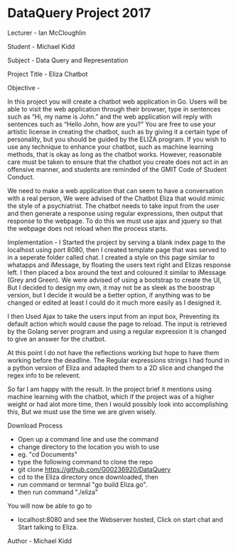 # DataQuery Project 2017 

Lecturer        - Ian McCloughlin

Student         - Michael Kidd

Subject         - Data Query and Representation

Project Title   - Eliza Chatbot


Objective       - 

In this project you will create a chatbot web application in Go. 
Users will be able to visit the web application through their browser, type in sentences 
such as “Hi, my name is John.” and the web application will reply with sentences such as 
“Hello John, how are you?” You are free to use your artistic license in creating the chatbot, 
such as by giving it a certain type of personality, but you should be guided by the ELIZA program. 
If you wish to use any technique to enhance your chatbot, such as machine learning methods, 
that is okay as long as the chatbot works. However, reasonable care must be taken to ensure 
that the chatbot you create does not act in an offensive manner, and students are reminded of 
the GMIT Code of Student Conduct.

We need to make a web application that can seem to have a conversation with a real person,
We were advised of the Chatbot Eliza that would mimic the style of a psychiatrist. The chatbot needs to
take input from the user and then generate a response using regular expressions, then output that response
to the webpage. To do this we must use ajax and jquery so that the webpage does not reload when the process
starts. 

Implementation - I Started the project by serving a blank index page to the localhost using port 8080,
then I created template page that was served to in a seperate folder called chat. I created a style on this page
similar to whatapps and iMessage, by floating the users text right and Elizas response left. I then placed a box around
the text and coloured it similar to iMessage (Grey and Green). We were advised of using a bootstrap to create the UI, But I decided to design my own, it may not be as sleek as the boostrap version, but I decide it would be a better option, if anything was to be changed or edited at least I could do it much more easily as I designed it.

I then Used Ajax to take the users input from an input box, Preventing its default action which would cause the page to reload. The input is retrieved by the Golang server program and using a regular expression it is changed to give an answer for the chatbot. 

At this point I do not have the reflections working but hope to have them working before the deadline.
The Regular expressions strings I had found in a python version of Eliza and adapted them to a 2D slice and changed the regex info to be relevent.

So far I am happy with the result. In the project brief it mentions using machine learning with the chatbot, which if the project was of a higher weight or had alot more time, then I would possibly look into accomplishing this, But we must use the time we are given wisely.

Download Process 
- Open up a command line and use the command
- change directory to the location you wish to use
- eg. "cd Documents"
- type the following command to clone the repo
- git clone https://github.com/G00236920/DataQuery
- cd to the Eliza directory once downloaded, then
- run command or termnal "go build Eliza.go".
- then run command "./eliza"

You will now be able to go to 
- localhost:8080
and see the Webserver hosted, Click on start chat and Start talking to Eliza.



Author - Michael Kidd
